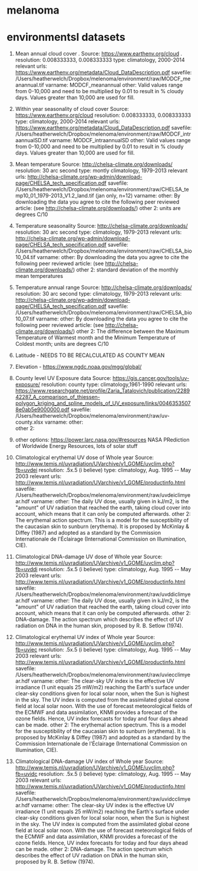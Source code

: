# melanoma

# environmentsl datasets

1. Mean annual cloud cover . 
Source: https://www.earthenv.org/cloud . 
resolution: 0.008333333, 0.008333333
type: climatology, 2000-2014
relevant urls: https://www.earthenv.org/metadata/Cloud_DataDescription.pdf
savefile: /Users/heatherwelch/Dropbox/melenoma/environment/raw/MODCF_meanannual.tif
varname: MODCF_meanannual
other:  Valid values range from 0-10,000 and need to be multiplied by 0.01 to result in % cloudy days. Values greater than 10,000 are used for fill.

2. Within year seasonality of cloud cover
Source: https://www.earthenv.org/cloud
resolution: 0.008333333, 0.008333333
type: climatology, 2000-2014
relevant urls: https://www.earthenv.org/metadata/Cloud_DataDescription.pdf
savefile: /Users/heatherwelch/Dropbox/melenoma/environment/raw/MODCF_intraannualSD.tif
varname: MODCF_intraannualSD
other:  Valid values range from 0-10,000 and need to be multiplied by 0.01 to result in % cloudy days. Values greater than 10,000 are used for fill.

3. Mean temperature
Source: http://chelsa-climate.org/downloads/
resolution: 30 arc second
type: montly climatology, 1979-2013
relevant urls: http://chelsa-climate.org/wp-admin/download-page/CHELSA_tech_specification.pdf
savefile: /Users/heatherwelch/Dropbox/melenoma/environment/raw/CHELSA_temp10_01_1979-2013_V1.2_land.tif (jan only, n=12)
varname: 
other:  By downloading the data you agree to cite the following peer reviewed article: (see http://chelsa-climate.org/downloads/)
other 2: units are degrees C/10

3. Temperature seasonality
Source: http://chelsa-climate.org/downloads/
resolution: 30 arc second
type: climatology, 1979-2013
relevant urls: http://chelsa-climate.org/wp-admin/download-page/CHELSA_tech_specification.pdf
savefile: /Users/heatherwelch/Dropbox/melenoma/environment/raw/CHELSA_bio10_04.tif 
varname: 
other:  By downloading the data you agree to cite the following peer reviewed article: (see http://chelsa-climate.org/downloads/)
other 2: standard deviation of the monthly mean temperatures

4. Temperature annual range
Source: http://chelsa-climate.org/downloads/
resolution: 30 arc second
type: climatology, 1979-2013
relevant urls: http://chelsa-climate.org/wp-admin/download-page/CHELSA_tech_specification.pdf
savefile: /Users/heatherwelch/Dropbox/melenoma/environment/raw/CHELSA_bio10_07.tif
varname: 
other:  By downloading the data you agree to cite the following peer reviewed article: (see http://chelsa-climate.org/downloads/)
other 2: The difference between the Maximum Temperature of Warmest month and the Minimum Temperature of Coldest month; units are degrees C/10

5. Latitude - NEEDS TO BE RECALCULATED AS COUNTY MEAN

6. Elevation - https://www.ngdc.noaa.gov/mgg/global/

7. County level UV Exposure data
Source: https://gis.cancer.gov/tools/uv-exposure/
resolution: county
type: climatology,1961-1990 
relevant urls: https://www.researchgate.net/profile/Zaria_Tatalovich/publication/228942287_A_comparison_of_thiessen-polygon_kriging_and_spline_models_of_UV_exposure/links/00463535078e0ab5e9000000.pdf
savefile: /Users/heatherwelch/Dropbox/melenoma/environment/raw/uv-county.xlsx
varname: 
other:  
other 2: 

8. other options: https://power.larc.nasa.gov/#resources
NASA PRediction of Worldwide Energy Resources, lots of solar stuff

9. Climatological erythemal UV dose of Whole year
Source: http://www.temis.nl/uvradiation/UVarchive/v1_GOME/uvclim.php?fb=uvdei
resolution: .5x.5 (i believe)
type: climatology, Aug. 1995 -- May 2003
relevant urls: http://www.temis.nl/uvradiation/UVarchive/v1_GOME/productinfo.html
savefile: /Users/heatherwelch/Dropbox/melenoma/environment/raw/uvdeiclimyear.hdf
varname: 
other:  The daily UV dose, usually given in kJ/m2, is the "amount" of UV radiation that reached the earth, taking cloud cover into account, which means that it can only be computed afterwards.
other 2: The erythemal action spectrum. This is a model for the susceptibility of the caucasian skin to sunburn (erythema). It is proposed by McKinlay & Diffey (1987) and adopted as a standard by the Commission Internationale de l'Éclairage (International Commission on Illumination, CIE).

10. Climatological DNA-damage UV dose of Whole year
Source: http://www.temis.nl/uvradiation/UVarchive/v1_GOME/uvclim.php?fb=uvddi
resolution: .5x.5 (i believe)
type: climatology, Aug. 1995 -- May 2003
relevant urls: http://www.temis.nl/uvradiation/UVarchive/v1_GOME/productinfo.html
savefile: /Users/heatherwelch/Dropbox/melenoma/environment/raw/uvddiclimyear.hdf
varname: 
other:  The daily UV dose, usually given in kJ/m2, is the "amount" of UV radiation that reached the earth, taking cloud cover into account, which means that it can only be computed afterwards.
other 2: DNA-damage. The action spectrum which describes the effect of UV radiation on DNA in the human skin, proposed by R. B. Setlow (1974).

11. Climatological erythemal UV index of Whole year
Source: http://www.temis.nl/uvradiation/UVarchive/v1_GOME/uvclim.php?fb=uviec
resolution: .5x.5 (i believe)
type: climatology, Aug. 1995 -- May 2003
relevant urls: http://www.temis.nl/uvradiation/UVarchive/v1_GOME/productinfo.html
savefile: /Users/heatherwelch/Dropbox/melenoma/environment/raw/uviecclimyear.hdf
varname: 
other:  The clear-sky UV index is the effective UV irradiance (1 unit equals 25 mW/m2) reaching the Earth's surface under clear-sky conditions given for local solar noon, when the Sun is highest in the sky. The UV index is computed from the assimilated global ozone field at local solar noon. With the use of forecast meteorological fields of the ECMWF and data assimilation, KNMI provides a forecast of the ozone fields. Hence, UV index forecasts for today and four days ahead can be made.
other 2: The erythemal action spectrum. This is a model for the susceptibility of the caucasian skin to sunburn (erythema). It is proposed by McKinlay & Diffey (1987) and adopted as a standard by the Commission Internationale de l'Éclairage (International Commission on Illumination, CIE).

12. Climatological DNA-damage UV index of Whole year
Source: http://www.temis.nl/uvradiation/UVarchive/v1_GOME/uvclim.php?fb=uvidc
resolution: .5x.5 (i believe)
type: climatology, Aug. 1995 -- May 2003
relevant urls: http://www.temis.nl/uvradiation/UVarchive/v1_GOME/productinfo.html
savefile: /Users/heatherwelch/Dropbox/melenoma/environment/raw/uvidcclimyear.hdf
varname: 
other:  The clear-sky UV index is the effective UV irradiance (1 unit equals 25 mW/m2) reaching the Earth's surface under clear-sky conditions given for local solar noon, when the Sun is highest in the sky. The UV index is computed from the assimilated global ozone field at local solar noon. With the use of forecast meteorological fields of the ECMWF and data assimilation, KNMI provides a forecast of the ozone fields. Hence, UV index forecasts for today and four days ahead can be made.
other 2: DNA-damage. The action spectrum which describes the effect of UV radiation on DNA in the human skin, proposed by R. B. Setlow (1974).
